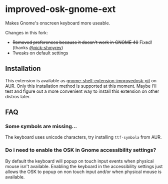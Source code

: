 # improved-osk-gnome-ext

Makes Gnome's onscreen keyboard more useable.

Changes in this fork:
- ~~Removed preferences because it doesn't work in GNOME 40~~ Fixed! (thanks [@nick-shmyrev](https://github.com/nick-shmyrev))
- Tweaks on default settings

## Installation

This extension is available as [gnome-shell-extension-improvedosk-git](https://aur.archlinux.org/packages/gnome-shell-extension-improvedosk-git/) on AUR. Only this installation method is supported at this moment. Maybe I'll test and figure out a more convenient way to install this extension on other distros later.

## FAQ

### Some symbols are missing...
The keyboard uses unicode characters, try installing `ttf-symbola` from AUR.

### Do i need to enable the OSK in Gnome accessibility settings?
By default the keyboard will popup on touch input events when physical mouse isn't available. Enabling the keyboard in the accessibility settings just allows the OSK to popup on non touch input and/or when physical mouse is available.
